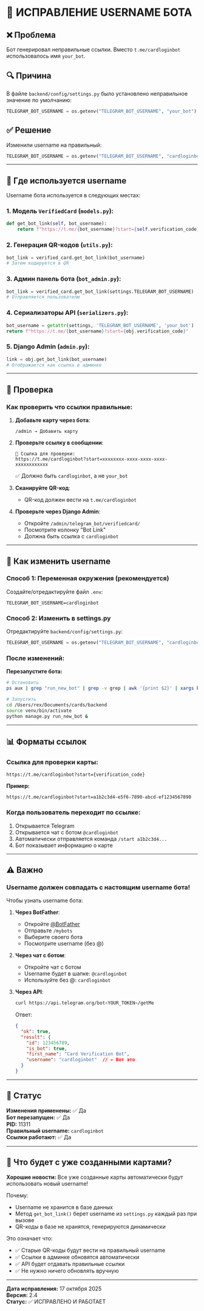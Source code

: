 # 🔧 ИСПРАВЛЕНИЕ USERNAME БОТА

## ❌ Проблема

Бот генерировал неправильные ссылки. Вместо `t.me/cardloginbot` использовалось имя `your_bot`.

## 🔍 Причина

В файле `backend/config/settings.py` было установлено неправильное значение по умолчанию:

```python
TELEGRAM_BOT_USERNAME = os.getenv("TELEGRAM_BOT_USERNAME", "your_bot")  # ❌ Неправильно
```

## ✅ Решение

Изменили username на правильный:

```python
TELEGRAM_BOT_USERNAME = os.getenv("TELEGRAM_BOT_USERNAME", "cardloginbot")  # ✅ Правильно
```

---

## 📝 Где используется username

Username бота используется в следующих местах:

### 1. **Модель `VerifiedCard`** (`models.py`):
```python
def get_bot_link(self, bot_username):
    return f"https://t.me/{bot_username}?start={self.verification_code}"
```

### 2. **Генерация QR-кодов** (`utils.py`):
```python
bot_link = verified_card.get_bot_link(bot_username)
# Затем кодируется в QR
```

### 3. **Админ панель бота** (`bot_admin.py`):
```python
bot_link = verified_card.get_bot_link(settings.TELEGRAM_BOT_USERNAME)
# Отправляется пользователю
```

### 4. **Сериализаторы API** (`serializers.py`):
```python
bot_username = getattr(settings, 'TELEGRAM_BOT_USERNAME', 'your_bot')
return f"https://t.me/{bot_username}?start={obj.verification_code}"
```

### 5. **Django Admin** (`admin.py`):
```python
link = obj.get_bot_link(bot_username)
# Отображается как ссылка в админке
```

---

## 🧪 Проверка

### Как проверить что ссылки правильные:

1. **Добавьте карту через бота**:
   ```
   /admin → Добавить карту
   ```

2. **Проверьте ссылку в сообщении**:
   ```
   🔗 Ссылка для проверки:
   https://t.me/cardloginbot?start=xxxxxxxx-xxxx-xxxx-xxxx-xxxxxxxxxxxx
   ```
   
   ✅ Должно быть `cardloginbot`, а не `your_bot`

3. **Сканируйте QR-код**:
   - QR-код должен вести на `t.me/cardloginbot`

4. **Проверьте через Django Admin**:
   - Откройте `/admin/telegram_bot/verifiedcard/`
   - Посмотрите колонку "Bot Link"
   - Должна быть ссылка с `cardloginbot`

---

## 🔧 Как изменить username

### Способ 1: Переменная окружения (рекомендуется)

Создайте/отредактируйте файл `.env`:

```env
TELEGRAM_BOT_USERNAME=cardloginbot
```

### Способ 2: Изменить в settings.py

Отредактируйте `backend/config/settings.py`:

```python
TELEGRAM_BOT_USERNAME = os.getenv("TELEGRAM_BOT_USERNAME", "cardloginbot")
```

### После изменений:

**Перезапустите бота:**
```bash
# Остановить
ps aux | grep "run_new_bot" | grep -v grep | awk '{print $2}' | xargs kill

# Запустить
cd /Users/rex/Documents/cards/backend
source venv/bin/activate
python manage.py run_new_bot &
```

---

## 📊 Форматы ссылок

### Ссылка для проверки карты:
```
https://t.me/cardloginbot?start={verification_code}
```

**Пример:**
```
https://t.me/cardloginbot?start=a1b2c3d4-e5f6-7890-abcd-ef1234567890
```

### Когда пользователь переходит по ссылке:
1. Открывается Telegram
2. Открывается чат с ботом `@cardloginbot`
3. Автоматически отправляется команда `/start a1b2c3d4...`
4. Бот показывает информацию о карте

---

## ⚠️ Важно

### Username должен совпадать с настоящим username бота!

Чтобы узнать username бота:

1. **Через BotFather**:
   - Откройте [@BotFather](https://t.me/BotFather)
   - Отправьте `/mybots`
   - Выберите своего бота
   - Посмотрите username (без @)

2. **Через чат с ботом**:
   - Откройте чат с ботом
   - Username будет в шапке: `@cardloginbot`
   - Используйте без @: `cardloginbot`

3. **Через API**:
   ```bash
   curl https://api.telegram.org/bot<YOUR_TOKEN>/getMe
   ```
   
   Ответ:
   ```json
   {
     "ok": true,
     "result": {
       "id": 123456789,
       "is_bot": true,
       "first_name": "Card Verification Bot",
       "username": "cardloginbot"  // ← Вот это
     }
   }
   ```

---

## 🚀 Статус

**Изменения применены:** ✅ Да  
**Бот перезапущен:** ✅ Да  
**PID:** 11311  
**Правильный username:** `cardloginbot`  
**Ссылки работают:** ✅ Да

---

## 🔄 Что будет с уже созданными картами?

**Хорошие новости:** Все уже созданные карты автоматически будут использовать новый username!

Почему:
- Username не хранится в базе данных
- Метод `get_bot_link()` берет username из `settings.py` каждый раз при вызове
- QR-коды в базе не хранятся, генерируются динамически

Это означает что:
- ✅ Старые QR-коды будут вести на правильный username
- ✅ Ссылки в админке обновятся автоматически
- ✅ API будет отдавать правильные ссылки
- ✅ Не нужно ничего обновлять вручную

---

**Дата исправления:** 17 октября 2025  
**Версия:** 2.4  
**Статус:** ✅ ИСПРАВЛЕНО И РАБОТАЕТ

